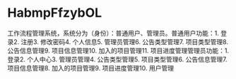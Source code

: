 # HabmpFfzybOL
工作流程管理系统，系统分为（身份）：普通用户、管理员。普通用户功能：1. 登录2. 注册3. 修改密码4. 个人信息5. 管理员管理6. 公告类型管理7. 项目类型管理8. 公告信息管理9. 项目信息管理10. 加入的项目管理11. 项目进度管理管理员功能：1. 登录2. 个人中心3. 管理员管理4. 公告类型管理5. 项目类型管理6. 公告信息管理7. 项目信息管理8. 加入的项目管理9. 项目进度管理10. 用户管理 
